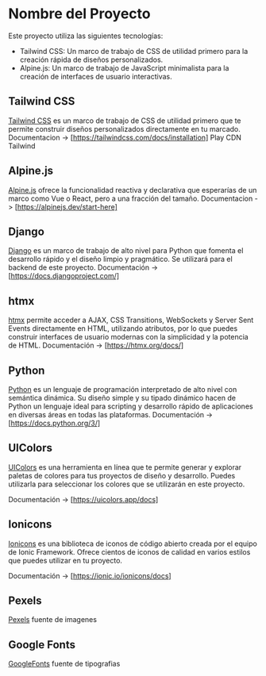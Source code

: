 # Nombre del Proyecto

Este proyecto utiliza las siguientes tecnologías:

- Tailwind CSS: Un marco de trabajo de CSS de utilidad primero para la creación rápida de diseños personalizados.
- Alpine.js: Un marco de trabajo de JavaScript minimalista para la creación de interfaces de usuario interactivas.

## Tailwind CSS

[Tailwind CSS](https://tailwindcss.com/) es un marco de trabajo de CSS de utilidad primero que te permite construir diseños personalizados directamente en tu marcado.
Documentacion -> [https://tailwindcss.com/docs/installation]
Play CDN Tailwind

## Alpine.js

[Alpine.js](https://github.com/alpinejs/alpine) ofrece la funcionalidad reactiva y declarativa que esperarías de un marco como Vue o React, pero a una fracción del tamaño.
Documentacion -> [https://alpinejs.dev/start-here]

## Django

[Django](https://www.djangoproject.com/) es un marco de trabajo de alto nivel para Python que fomenta el desarrollo rápido y el diseño limpio y pragmático. Se utilizará para el backend de este proyecto.
Documentación -> [https://docs.djangoproject.com/]

## htmx

[htmx](https://htmx.org/) permite acceder a AJAX, CSS Transitions, WebSockets y Server Sent Events directamente en HTML, utilizando atributos, por lo que puedes construir interfaces de usuario modernas con la simplicidad y la potencia de HTML.
Documentación -> [https://htmx.org/docs/]

## Python

[Python](https://www.python.org/) es un lenguaje de programación interpretado de alto nivel con semántica dinámica. Su diseño simple y su tipado dinámico hacen de Python un lenguaje ideal para scripting y desarrollo rápido de aplicaciones en diversas áreas en todas las plataformas.
Documentación -> [https://docs.python.org/3/]

## UIColors

[UIColors](https://uicolors.app) es una herramienta en línea que te permite generar y explorar paletas de colores para tus proyectos de diseño y desarrollo. Puedes utilizarla para seleccionar los colores que se utilizarán en este proyecto.

Documentación -> [https://uicolors.app/docs]

## Ionicons

[Ionicons](https://ionic.io/ionicons) es una biblioteca de iconos de código abierto creada por el equipo de Ionic Framework. Ofrece cientos de iconos de calidad en varios estilos que puedes utilizar en tu proyecto.

Documentación -> [https://ionic.io/ionicons/docs]

## Pexels

[Pexels](https://www.pexels.com/es-es) fuente de imagenes

## Google Fonts

[GoogleFonts](https://fonts.google.com) fuente de tipografias

